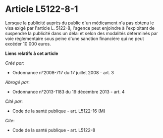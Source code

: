 # Article L5122-8-1

Lorsque la publicité auprès du public d'un médicament n'a pas obtenu le visa exigé par l'article L. 5122-8, l'agence peut
enjoindre à l'exploitant de suspendre la publicité dans un délai et selon des modalités déterminés par voie réglementaire
sous peine d'une sanction financière qui ne peut excéder 10 000 euros.

**Liens relatifs à cet article**

_Créé par_:

  - Ordonnance n°2008-717 du 17 juillet 2008 - art. 3

_Abrogé par_:

  - Ordonnance n°2013-1183 du 19 décembre 2013 - art. 4

_Cité par_:

  - Code de la santé publique - art. L5122-16 (M)

_Cite_:

  - Code de la santé publique - art. L5122-8

